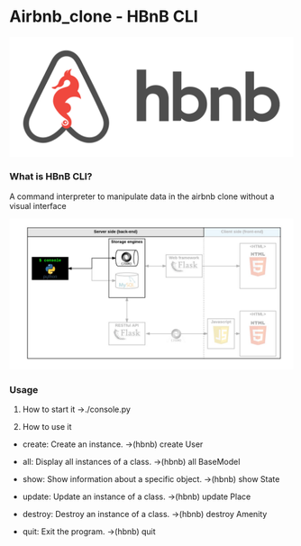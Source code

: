 # Airbnb_clone - HBnB CLI

![hbnb](./assets/hbnb.png)

### What is HBnB CLI?

A command interpreter to manipulate data in the airbnb clone without a visual interface

![hbnb cli](./assets/815046647d23428a14ca.png)

### Usage
1. How to start it
    ->./console.py

2. How to use it

* create: Create an instance.
    ->(hbnb) create User

* all: Display all instances of a class.
    ->(hbnb) all BaseModel

* show: Show information about a specific object.
    ->(hbnb) show State <unique id>

* update: Update an instance of a class.
    ->(hbnb) update Place <unique id> <attribute name> <attribute value>

* destroy: Destroy an instance of a class.
    ->(hbnb) destroy Amenity <unique id>

* quit: Exit the program.
    ->(hbnb) quit
